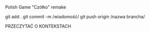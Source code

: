 Polish Game "Czółko" remake

git add .
git commit -m /wiadomość/
git push origin /nazwa brancha/


PRZECZYTAĆ O KONTEKSTACH